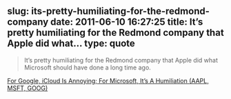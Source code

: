 slug: its-pretty-humiliating-for-the-redmond-company
date: 2011-06-10 16:27:25
title: It’s pretty humiliating for the Redmond company that Apple did what...
type: quote
---

> It’s pretty humiliating for the Redmond company that Apple did what Microsoft should have done a long time ago.

[For Google, iCloud Is Annoying; For Microsoft, It’s A Humiliation (AAPL, MSFT, GOOG)](http://www.sfgate.com/cgi-bin/article.cgi?f=/g/a/2011/06/10/businessinsider-apple-icloud-microsoft-cloud-2011-6.DTL)

